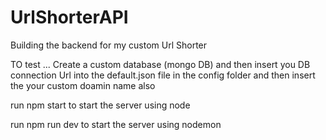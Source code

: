 # UrlShorterAPI
Building the backend for my custom Url Shorter

TO test ... Create a custom database (mongo DB) 
and then insert you DB connection Url into the default.json file in the config folder 
and then insert the your custom doamin name also 


run npm start to start the server using node 

run npm run dev to start the server using nodemon
